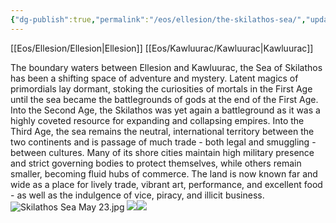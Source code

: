 ```yaml
---
{"dg-publish":true,"permalink":"/eos/ellesion/the-skilathos-sea/","updated":"2024-12-22T20:32:38.195-05:00"}
---
```


[[Eos/Ellesion/Ellesion\|Ellesion]] [[Eos/Kawluurac/Kawluurac\|Kawluurac]]

The boundary waters between Ellesion and Kawluurac, the Sea of Skilathos has been a shifting space of adventure and mystery. Latent magics of primordials lay dormant, stoking the curiosities of mortals in the First Age until the sea became the battlegrounds of gods at the end of the First Age. Into the Second Age, the Skilathos was yet again a battleground as it was a highly coveted resource for expanding and collapsing empires. Into the Third Age, the sea remains the neutral, international territory between the two continents and is passage of much trade - both legal and smuggling - between cultures. Many of its shore cities maintain high military presence and strict governing bodies to protect themselves, while others remain smaller, becoming fluid hubs of commerce. The land is now known far and wide as a place for lively trade, vibrant art, performance, and excellent food - as well as the indulgence of vice, piracy, and illicit business.
![Skilathos Sea May 23.jpg](/img/user/Eos/Ellesion/Skilathos%20Sea%20May%2023.jpg)
**![](https://lh7-us.googleusercontent.com/SXri-mJSgol0RT3LvStp3_NfBuSC_s4r8wG580FV7B-i4-U5IPvC6cRRORGOlREp_em9YXrezeWFK4WlDtP08Ev31PL83YnWuUZOfX5xOA-ehcnZVklA8epjY7ggA8hpLLkPDZorNADRtCAwMijP5tI)![](https://lh7-us.googleusercontent.com/2uG-v_-m-Au2-tOJNlcKKOyYEjREotPVXQWg80nofKSpXWYE_TssGYY4A5luN5g1k7ZlMtKc7Xk6yrQYcaAm90_gH8RQdtFe4OhQqSaRdYB6BeRdzT7uQICNcrDPHJE97EHX2erpUUOuwGxJSAn9EQg)**